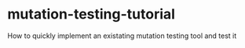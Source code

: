 # mutation-testing-tutorial
How to quickly implement an existating mutation testing tool and test it
